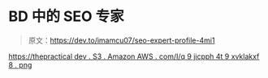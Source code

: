 # BD 中的 SEO 专家

> 原文：<https://dev.to/imamcu07/seo-expert-profile-4mi1>

[https://thepractical dev . S3 . Amazon AWS . com/I/q 9 jicpph 4t 9 xvklakxf 8 . png](https://thepracticaldev.s3.amazonaws.com/i/q9jicpph4t9xvklakxf8.png)